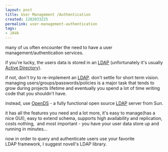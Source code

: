 ```yaml
---
layout: post
title: User Management /Authentication
created: 1282033225
permalink: user-management-authentication
tags:
- JAVA
---
```

<p>many of us often encounter the need to have a user management/authentication services.</p>
<p>if you're lucky, the users data is stored in an <a href="http://en.wikipedia.org/wiki/LDAP">LDAP</a> (unfortunately it's usually <a href="http://he.wikipedia.org/wiki/Active_Directory">Active Directory</a>).</p>
<p>if not, don't try to re-implement an <a href="http://en.wikipedia.org/wiki/LDAP">LDAP</a>. don't settle for short term vision. managing users/groups/passwords/policies is a major task that tends to grow during projects lifetime and eventually you spend a lot of time writing code that you shouldn't have.</p>
<p>instead, use&nbsp;<a href="http://www.opends.org/">OpenDS</a> - a fully functional open source <a href="http://en.wikipedia.org/wiki/LDAP">LDAP</a> server from Sun.</p>
<p>it has all the features you need and a lot more, it's easy to manage(has a nice GUI), easy to extend schema, supports high availability and replication, costs nothing,&nbsp; and most important - you have your user data store up and running in minutes...</p>
<p>now in order to query and authenticate users use your favorite LDAP&nbsp;framework, I suggest novell's LDAP library.</p>
<p><br />
&nbsp;</p>
<p style="margin-bottom: 0in;">&nbsp;</p>
